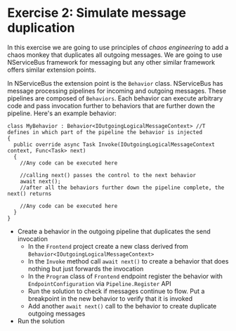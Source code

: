 # Exercise 2: Simulate message duplication

In this exercise we are going to use principles of *chaos engineering* to add a chaos monkey that duplicates all outgoing messages. We are going to use NServiceBus framework for messaging but any other similar framework offers similar extension points.

In NServiceBus the extension point is the `Behavior` class. NServiceBus has message processing pipelines for incoming and outgoing messages. These pipelines are composed of `Behaviors`. Each behavior can execute arbitrary code and pass invocation further to behaviors that are further down the pipeline. Here's an example behavior:

```
class MyBehavior : Behavior<IOutgoingLogicalMessageContext> //T defines in which part of the pipeline the behavior is injected
{
  public override async Task Invoke(IOutgoingLogicalMessageContext context, Func<Task> next)
  {
    //Any code can be executed here

    //calling next() passes the control to the next behavior
    await next();
    //after all the behaviors further down the pipeline complete, the next() returns

    //Any code can be executed here
  }
}
```

- Create a behavior in the outgoing pipeline that duplicates the send invocation
  - In the `Frontend` project create a new class derived from `Behavior<IOutgoingLogicalMessageContext>`
  - In the `Invoke` method call `await next()` to create a behavior that does nothing but just forwards the invocation
  - In the `Program` class of `Frontend` endpoint register the behavior with `EndpointConfiguration` via `Pipeline.Register` API
  - Run the solution to check if messages continue to flow. Put a breakpoint in the new behavior to verify that it is invoked
  - Add another `await next()` call to the behavior to create duplicate outgoing messages
- Run the solution